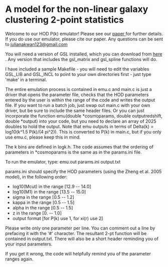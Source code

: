 # A model for the non-linear galaxy clustering 2-point statistics 

Welcome to our HOD P(k) emulator! Please see our <a
href=https://ui.adsabs.harvard.edu/abs/2015ApJ...810...35K/abstract>
paper </a> for further details. If you do use our emulator, please
cite our paper. Any questions can be sent to julianakwan123@gmail.com

You will need a version of GSL installed, which you can
download from <a href=http://www.gnu.org/software/gsl/ > here </a>. 
Any version that includes the gsl_matrix and gsl_spline functions will do.

I have included a sample Makefile - you will
need to edit the variables GSL_LIB and GSL_INCL to point to your own
directories first - just type 'make' in a terminal.  


The entire emulation process is contained in emu.c and main.c is just
a driver that opens the parameter file, checks that the HOD parameters
entered by the user is within the range of the code and writes the
output file. If you want to run a batch job, just swap out main.c with
your own driver, but be sure to include the same header files. Or you
can just incorporate the function emu(double *cosmoparams, double
outputredshift, double *output) into your code, but you need to
declare an array of 2025 doubles to hold the output. Note that emu
outputs in terms of Delta(k) = log10(k^1.5 P(k)/(4 pi^2)). This is
converted to P(k) in main.c, but if you only use emu.c, please keep
this in mind.

The k bins are defined in logk.h. The code assumes that the ordering
of parameters in *cosmoparams is the same as in the params.ini file.

To run the emulator, type: 
emu.out params.ini output.txt

params.ini should specify the HOD parameters (using the Zheng et al. 2005
model), in the following order:

- log10(Mcut) in the range [12.9 -- 14.0]
- log10(M1) in the range [13.5 -- 15.0]
- sigma in the range [0.5 -- 1.2]
- kappa in the range [0.5 -- 1.5]
- alpha in the range [0.5 -- 1.5]
- z     in the range [0. -- 1.0]
- output format [for P(k) use 1, for xi(r) use 2]


Please write only one parameter per line. You can comment out a line
by prefacing it with the '#' character. The resultant 2-pt function
will be contained in output.txt. There will also be a short header
reminding you of your input parameters. 

If you get it wrong, the code will helpfully remind you of the
parameter ranges again.

